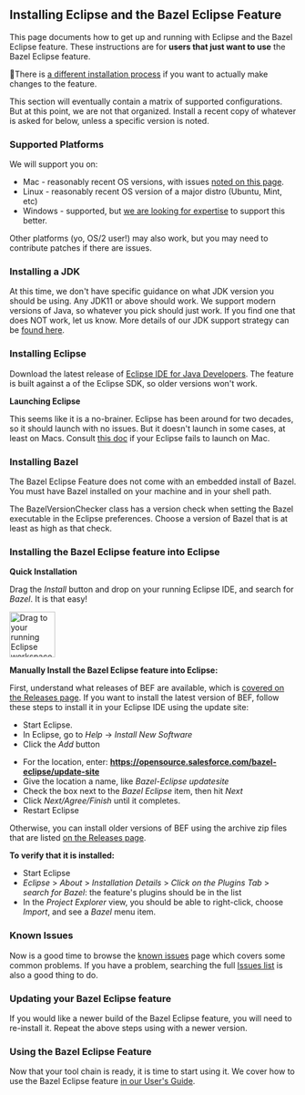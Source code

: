 ## Installing Eclipse and the Bazel Eclipse Feature

This page documents how to get up and running with Eclipse and the Bazel Eclipse feature.
These instructions are for **users that just want to use** the Bazel Eclipse feature.

 👷There is [a different installation process](dev/dev_guide.md) if you want to actually make changes to the feature.

This section will eventually contain a matrix of supported configurations.
But at this point, we are not that organized.
Install a recent copy of whatever is asked for below, unless a specific version is noted.

### Supported Platforms

We will support you on:
- Mac - reasonably recent OS versions, with issues [noted on this page](macos.md).
- Linux - reasonably recent OS version of a major distro (Ubuntu, Mint, etc)
- Windows - supported, but [we are looking for expertise](windows.md) to support this better.

Other platforms (yo, OS/2 user!) may also work, but you may need to contribute patches if there are issues.

### Installing a JDK

At this time, we don't have specific guidance on what JDK version you should be using.
Any JDK11 or above should work.
We support modern versions of Java, so whatever you pick should just work.
If you find one that does NOT work, let us know.
More details of our JDK support strategy can be [found here](dev/jdk.md).

### Installing Eclipse

Download the latest release of [Eclipse IDE for Java Developers](https://www.eclipse.org/downloads/packages/release/2018-09/r/eclipse-ide-java-developers).
The feature is built against a of the Eclipse SDK, so older versions won't work.

**Launching Eclipse**

This seems like it is a no-brainer.
Eclipse has been around for two decades, so it should launch with no issues.
But it doesn't launch in some cases, at least on Macs.
Consult [this doc](macos.md) if your Eclipse fails to launch on Mac.

### Installing Bazel

The Bazel Eclipse Feature does not come with an embedded install of Bazel.
You must have Bazel installed on your machine and in your shell path.

The BazelVersionChecker class has a version check when setting the Bazel executable in the Eclipse preferences.
Choose a version of Bazel that is at least as high as that check.

### Installing the Bazel Eclipse feature into Eclipse

**Quick Installation**

Drag the _Install_ button and drop on your running Eclipse IDE, and search for _Bazel_.
It is that easy!

<a href="http://marketplace.eclipse.org/marketplace-client-intro?mpc_install=5403450" class="drag" title="Drag to your running Eclipse workspace.">
  <img style="width:80px;" typeof="foaf:Image" class="img-responsive" src="https://marketplace.eclipse.org/sites/all/themes/solstice/public/images/marketplace/btn-install.svg" alt="Drag to your running Eclipse workspace." />
</a>

**Manually Install the Bazel Eclipse feature into Eclipse:**

First, understand what releases of BEF are available, which is [covered on the Releases page](releases.md).
If you want to install the latest version of BEF, follow these steps to install it in your Eclipse IDE using the update site:

- Start Eclipse.
- In Eclipse, go to *Help* -> *Install New Software*
- Click the *Add* button
<!-- markdown-link-check-disable-next-line -->
- For the location, enter: **https://opensource.salesforce.com/bazel-eclipse/update-site**
- Give the location a name, like *Bazel-Eclipse updatesite*
- Check the box next to the *Bazel Eclipse* item, then hit *Next*
- Click *Next/Agree/Finish* until it completes.
- Restart Eclipse

Otherwise, you can install older versions of BEF using the archive zip files that are listed [on the Releases page](releases.md).

**To verify that it is installed:**
- Start Eclipse
- *Eclipse* > *About* > *Installation Details* > *Click on the Plugins Tab* > *search for Bazel*: the feature's plugins should be in the list
- In the *Project Explorer* view, you should be able to right-click, choose *Import*, and see a *Bazel* menu item.

### Known Issues

Now is a good time to browse the [known issues](issues.md) page which covers
  some common problems.
If you have a problem, searching the full [Issues list](https://github.com/salesforce/bazel-eclipse/issues)
  is also a good thing to do.

### Updating your Bazel Eclipse feature

If you would like a newer build of the Bazel Eclipse feature, you will need to re-install it.
Repeat the above steps using with a newer version.

### Using the Bazel Eclipse Feature

Now that your tool chain is ready, it is time to start using it.
We cover how to use the Bazel Eclipse feature [in our User's Guide](using_the_feature.md).
